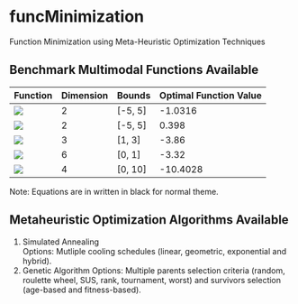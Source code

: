 # funcMinimization
Function Minimization using Meta-Heuristic Optimization Techniques

## Benchmark Multimodal Functions Available
| Function | Dimension | Bounds | Optimal Function Value |
| -------- | --------- | ------ | ---------------------- |
| <img src="https://render.githubusercontent.com/render/math?math=f_{1} = 4x_1^2 - 2.1x_1^4 + \frac{1}{3}x_1^6 + x_1 x_2 - 4x_2^2 + 4 x_2^4"> | 2 | [-5, 5] | -1.0316 |
| <img src="https://render.githubusercontent.com/render/math?math=f_{2} = (x_2 - \frac{5.1}{4\pi^2}x_1^2 + \frac{5}{\pi}x_1 -6)^2 + 10(1 - \frac{1}{8\pi})\cos{x_1} + 10"> | 2 | [-5, 5] | 0.398 |
| <img src="https://render.githubusercontent.com/render/math?math=f_{3} = -\sum_{i=1}^{4} c_i exp(-\sum_{j=1}^{3} a_{ij}(x_j - p_{ij})^2)"> | 3 | [1, 3] | -3.86 |
| <img src="https://render.githubusercontent.com/render/math?math=f_{4} = -\sum_{i=1}^{4} c_i exp(-\sum_{j=1}^{6} a_{ij}(x_j - p_{ij})^2)"> | 6 | [0, 1] | -3.32 |
| <img src="https://render.githubusercontent.com/render/math?math=f_{5} = -\sum_{i=1}^{7} [(X - a_i)(X - a_i)^T + c_i]^{-1}"> | 4 | [0, 10] | -10.4028 |

Note: Equations are in written in black for normal theme.

## Metaheuristic Optimization Algorithms Available
1. Simulated Annealing
<br> Options: Mutliple cooling schedules (linear, geometric, exponential and hybrid).
2. Genetic Algorithm
Options: Multiple parents selection criteria (random, roulette wheel, SUS, rank, tournament, worst) and survivors selection (age-based and fitness-based).
